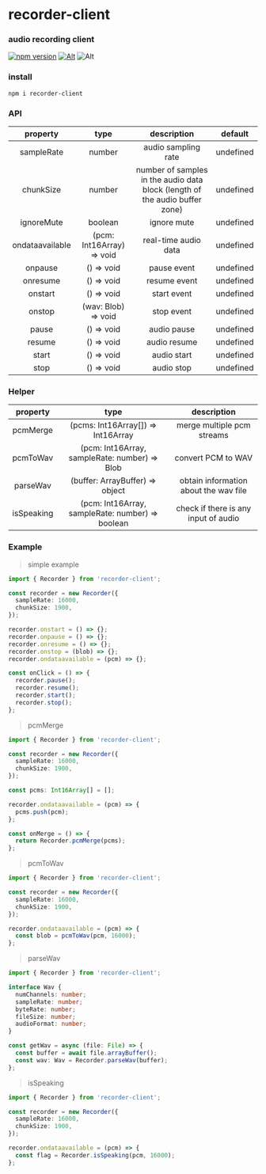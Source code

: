 # recorder-client

### audio recording client

[![npm version](https://img.shields.io/npm/v/recorder-client.svg?style=flat-square)](https://www.npmjs.com/package/recorder-client)
[![Alt](https://img.shields.io/npm/dt/recorder-client?style=flat-square)](https://npmcharts.com/compare/recorder-client?minimal=true)
![Alt](https://img.shields.io/github/license/mivui/recorder-client?style=flat-square)

### install

```shell
npm i recorder-client
```

### API

|    property     |           type            |                                 description                                 |  default  |
| :-------------: | :-----------------------: | :-------------------------------------------------------------------------: | :-------: |
|   sampleRate    |          number           |                             audio sampling rate                             | undefined |
|    chunkSize    |          number           | number of samples in the audio data block (length of the audio buffer zone) | undefined |
|   ignoreMute    |          boolean          |                                 ignore mute                                 | undefined |
| ondataavailable | (pcm: Int16Array) => void |                            real-time audio data                             | undefined |
|     onpause     |        () => void         |                                 pause event                                 | undefined |
|    onresume     |        () => void         |                                resume event                                 | undefined |
|     onstart     |        () => void         |                                 start event                                 | undefined |
|     onstop      |    (wav: Blob) => void    |                                 stop event                                  | undefined |
|      pause      |        () => void         |                                 audio pause                                 | undefined |
|     resume      |        () => void         |                                audio resume                                 | undefined |
|      start      |        () => void         |                                 audio start                                 | undefined |
|      stop       |        () => void         |                                 audio stop                                  | undefined |

### Helper

|  property  |                       type                       |              description              |
| :--------: | :----------------------------------------------: | :-----------------------------------: |
|  pcmMerge  | (pcms: Int16Array[]) => Int16Array<ArrayBuffer>  |      merge multiple pcm streams       |
|  pcmToWav  |  (pcm: Int16Array, sampleRate: number) => Blob   |          convert PCM to WAV           |
|  parseWav  |         (buffer: ArrayBuffer) => object          | obtain information about the wav file |
| isSpeaking | (pcm: Int16Array, sampleRate: number) => boolean | check if there is any input of audio  |

### Example

> simple example

```ts
import { Recorder } from 'recorder-client';

const recorder = new Recorder({
  sampleRate: 16000,
  chunkSize: 1900,
});

recorder.onstart = () => {};
recorder.onpause = () => {};
recorder.onresume = () => {};
recorder.onstop = (blob) => {};
recorder.ondataavailable = (pcm) => {};

const onClick = () => {
  recorder.pause();
  recorder.resume();
  recorder.start();
  recorder.stop();
};
```

> pcmMerge

```ts
import { Recorder } from 'recorder-client';

const recorder = new Recorder({
  sampleRate: 16000,
  chunkSize: 1900,
});

const pcms: Int16Array[] = [];

recorder.ondataavailable = (pcm) => {
  pcms.push(pcm);
};

const onMerge = () => {
  return Recorder.pcmMerge(pcms);
};
```

> pcmToWav

```ts
import { Recorder } from 'recorder-client';

const recorder = new Recorder({
  sampleRate: 16000,
  chunkSize: 1900,
});

recorder.ondataavailable = (pcm) => {
  const blob = pcmToWav(pcm, 16000);
};
```

> parseWav

```ts
import { Recorder } from 'recorder-client';

interface Wav {
  numChannels: number;
  sampleRate: number;
  byteRate: number;
  fileSize: number;
  audioFormat: number;
}

const getWav = async (file: File) => {
  const buffer = await file.arrayBuffer();
  const wav: Wav = Recorder.parseWav(buffer);
};
```

> isSpeaking

```ts
import { Recorder } from 'recorder-client';

const recorder = new Recorder({
  sampleRate: 16000,
  chunkSize: 1900,
});

recorder.ondataavailable = (pcm) => {
  const flag = Recorder.isSpeaking(pcm, 16000);
};
```
